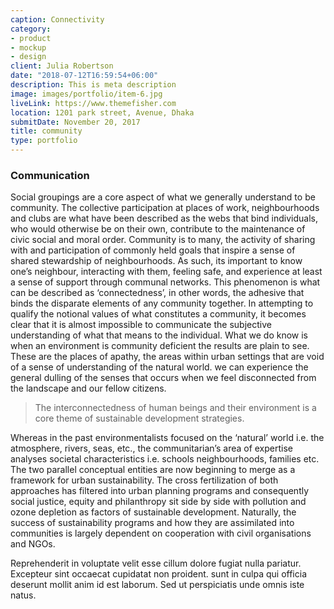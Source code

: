 ```yaml
---
caption: Connectivity
category:
- product
- mockup
- design
client: Julia Robertson
date: "2018-07-12T16:59:54+06:00"
description: This is meta description
image: images/portfolio/item-6.jpg
liveLink: https://www.themefisher.com
location: 1201 park street, Avenue, Dhaka
submitDate: November 20, 2017
title: community
type: portfolio
---
```

### Communication

Social groupings are a core aspect of what we generally understand to be community. The collective participation at places of work, neighbourhoods and clubs are what have been described as the webs that bind individuals, who would otherwise be on their own, contribute to the maintenance of civic social and moral order.
Community is to many, the activity of sharing with and participation of commonly held goals that inspire a sense of shared stewardship of neighbourhoods. As such, its important to know one’s neighbour, interacting with them, feeling safe, and experience at least a sense of support through communal networks.  This phenomenon is what  can be described as ‘connectedness’, in other words, the adhesive that binds the disparate elements of any community together. In attempting to qualify the notional values of what constitutes a community, it becomes clear that it is almost impossible to communicate the subjective understanding of what that means to the individual. What we do know is when an environment is community deficient the results are plain to see. These are the places of apathy, the areas within urban settings that are void of a sense of understanding of the natural world. we can experience the general dulling of the senses that occurs when we feel disconnected from the landscape and our fellow citizens.


> The interconnectedness of human beings and their environment is a core theme of sustainable development strategies. 

Whereas in the past environmentalists focused on the ‘natural’ world i.e. the atmosphere, rivers, seas, etc., the communitarian’s area of expertise analyses societal characteristics i.e. schools neighbourhoods, families etc. The two parallel conceptual entities are now beginning to merge as a framework for urban sustainability. The cross fertilization of both approaches has filtered into urban planning programs and consequently social justice, equity and philanthropy sit side by side with pollution and ozone depletion as factors of sustainable development. Naturally, the success of sustainability programs and how they are assimilated into communities is largely dependent on cooperation with civil organisations and NGOs. 


Reprehenderit in voluptate velit esse cillum dolore fugiat nulla pariatur. Excepteur sint occaecat cupidatat non proident. sunt in culpa qui officia deserunt mollit anim id est laborum. Sed ut perspiciatis unde omnis iste natus.

